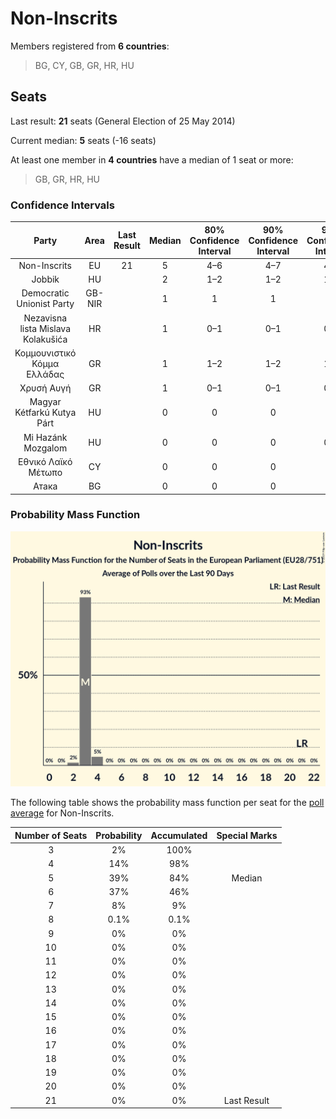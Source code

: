 # Non-Inscrits

Members registered from **6 countries**:

> BG, CY, GB, GR, HR, HU

## Seats

Last result: **21** seats (General Election of 25 May 2014)

Current median: **5** seats (-16 seats)

At least one member in **4 countries** have a median of 1 seat or more:

> GB, GR, HR, HU

### Confidence Intervals

| Party | Area | Last Result | Median | 80% Confidence Interval | 90% Confidence Interval | 95% Confidence Interval | 99% Confidence Interval |
|:-----:|:----:|:-----------:|:------:|:-----------------------:|:-----------------------:|:-----------------------:|:-----------------------:|
| Non-Inscrits | EU | 21 | 5 | 4–6 | 4–7 | 4–7 | 3–7 |
| Jobbik | HU | | 2 | 1–2 | 1–2 | 1–2 | 1–2 |
| Democratic Unionist Party | GB-NIR | | 1 | 1 | 1 | 1 | 1 |
| Nezavisna lista Mislava Kolakušića | HR | | 1 | 0–1 | 0–1 | 0–1 | 0–1 |
| Κομμουνιστικό Κόμμα Ελλάδας | GR | | 1 | 1–2 | 1–2 | 1–2 | 1–2 |
| Χρυσή Αυγή | GR | | 1 | 0–1 | 0–1 | 0–1 | 0–1 |
| Magyar Kétfarkú Kutya Párt | HU | | 0 | 0 | 0 | 0 | 0–1 |
| Mi Hazánk Mozgalom | HU | | 0 | 0 | 0 | 0–1 | 0–1 |
| Εθνικό Λαϊκό Μέτωπο | CY | | 0 | 0 | 0 | 0 | 0 |
| Атака | BG | | 0 | 0 | 0 | 0 | 0 |

### Probability Mass Function

![Graph with seats probability mass function not yet produced](average-2019-06-30-seats-pmf-non-inscrits.png "Seats Probability Mass Function")

The following table shows the probability mass function per seat for the [poll average](average-2019-06-30.html) for Non-Inscrits.

| Number of Seats | Probability | Accumulated | Special Marks |
|:---------------:|:-----------:|:-----------:|:-------------:|
| 3 | 2% | 100% |  |
| 4 | 14% | 98% |  |
| 5 | 39% | 84% | Median |
| 6 | 37% | 46% |  |
| 7 | 8% | 9% |  |
| 8 | 0.1% | 0.1% |  |
| 9 | 0% | 0% |  |
| 10 | 0% | 0% |  |
| 11 | 0% | 0% |  |
| 12 | 0% | 0% |  |
| 13 | 0% | 0% |  |
| 14 | 0% | 0% |  |
| 15 | 0% | 0% |  |
| 16 | 0% | 0% |  |
| 17 | 0% | 0% |  |
| 18 | 0% | 0% |  |
| 19 | 0% | 0% |  |
| 20 | 0% | 0% |  |
| 21 | 0% | 0% | Last Result |



